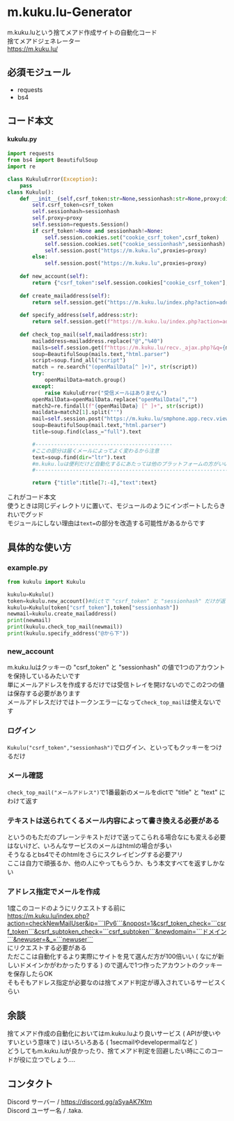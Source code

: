 # m.kuku.lu-Generator
m.kuku.luという捨てメアド作成サイトの自動化コード  
捨てメアドジェネレーター  
https://m.kuku.lu/
## 必須モジュール
- requests
- bs4
## コード本文
#### kukulu.py
```py
import requests
from bs4 import BeautifulSoup
import re

class KukuluError(Exception):
    pass
class Kukulu():
    def __init__(self,csrf_token:str=None,sessionhash:str=None,proxy:dict=None):
        self.csrf_token=csrf_token
        self.sessionhash=sessionhash
        self.proxy=proxy
        self.session=requests.Session()
        if csrf_token!=None and sessionhash!=None:
            self.session.cookies.set("cookie_csrf_token",csrf_token)
            self.session.cookies.set("cookie_sessionhash",sessionhash)
            self.session.post("https://m.kuku.lu",proxies=proxy)
        else:
            self.session.post("https://m.kuku.lu",proxies=proxy)
    
    def new_account(self):
        return {"csrf_token":self.session.cookies["cookie_csrf_token"],"sessionhash":self.session.cookies["cookie_sessionhash"]}
    
    def create_mailaddress(self):
        return self.session.get("https://m.kuku.lu/index.php?action=addMailAddrByAuto&nopost=1&by_system=1",proxies=self.proxy).text[3:]
    
    def specify_address(self,address:str):
        return self.session.get(f"https://m.kuku.lu/index.php?action=addMailAddrByManual&nopost=1&by_system=1&t=1716696234&csrf_token_check={self.csrf_token}&newdomain={address}",proxies=self.proxy).text[3:]
    
    def check_top_mail(self,mailaddress:str):
        mailaddress=mailaddress.replace("@","%40")
        mails=self.session.get(f"https://m.kuku.lu/recv._ajax.php?&q={mailaddress}&&nopost=1&csrf_token_check={self.csrf_token}",proxies=self.proxy)
        soup=BeautifulSoup(mails.text,"html.parser")
        script=soup.find_all("script")
        match = re.search("(openMailData[^ ]+)", str(script))
        try:
            openMailData=match.group()
        except:
            raise KukuluError("受信メールはありません")
        openMailData=openMailData.replace("openMailData(","")
        match2=re.findall(f"{openMailData} [^ ]+", str(script))
        maildata=match2[1].split("'")
        mail=self.session.post("https://m.kuku.lu/smphone.app.recv.view.php",data={"num":maildata[1],"key":maildata[3],"noscroll": "1"},proxies=self.proxy)
        soup=BeautifulSoup(mail.text,"html.parser")
        title=soup.find(class_="full").text

        #--------------------------------------------
        #ここの部分は届くメールによってよく変わるから注意
        text=soup.find(dir="ltr").text
        #m.kuku.luは便利だけど自動化するにあたっては他のプラットフォームの方がいい可能性アリ
        #----------------------------------------------------------------------------

        return {"title":title[7:-4],"text":text}
```
これがコード本文  
使うときは同じディレクトリに置いて、モジュールのようにインポートしたらきれいでグッド  
モジュールにしない理由は```text=```の部分を改造する可能性があるからです  
## 具体的な使い方
### example.py
```py
from kukulu import Kukulu

kukulu=Kukulu()
token=kukulu.new_account()#dictで "csrf_token" と "sessionhash" だけが返ってくる
kukulu=Kukulu(token["csrf_token"],token["sessionhash"])
newmail=kukulu.create_mailaddress()
print(newmail)
print(kukulu.check_top_mail(newmail))
print(kukulu.specify_address("@から下"))
```
### new_account
m.kuku.luはクッキーの "csrf_token" と "sessionhash" の値で1つのアカウントを保持しているみたいです    
単にメールアドレスを作成するだけでは受信トレイを開けないのでこの2つの値は保存する必要があります  
メールアドレスだけではトークンエラーになって```check_top_mail```は使えないです  
### ログイン  
```Kukulu("csrf_token","sessionhash")```でログイン、といってもクッキーをつけるだけ  
### メール確認  
```check_top_mail("メールアドレス")```で1番最新のメールをdictで "title" と "text" にわけて返す  
### テキストは送られてくるメール内容によって書き換える必要がある  
というのもただのプレーンテキストだけで送ってこられる場合なにも変える必要はないけど、いろんなサービスのメールはhtmlの場合が多い  
そうなるとbs4でそのhtmlをさらにスクレイピングする必要アリ  
ここは自力で頑張るか、他の人にやってもらうか、もう本文すべてを返すしかない  
### アドレス指定でメールを作成
1度このコードのようにリクエストする前に  
https://m.kuku.lu/index.php?action=checkNewMailUser&ip=```IPv6```&nopost=1&csrf_token_check=```csrf_token```&csrf_subtoken_check=```csrf_subtoken```&newdomain=```ドメイン```&newuser=&_=```newuser```  
にリクエストする必要がある  
ただここは自動化するより実際にサイトを見て選んだ方が100倍いい ( なにが新しいドメインかがわかったりする ) ので選んで1つ作ったアカウントのクッキーを保存したらOK  
そもそもアドレス指定が必要なのは捨てメアド判定が導入されているサービスくらい  
## 余談
捨てメアド作成の自動化においてはm.kuku.luより良いサービス ( APIが使いやすいという意味で ) はいろいろある ( 1secmailやdevelopermailなど )  
どうしてもm.kuku.luが良かったり、捨てメアド判定を回避したい時にこのコードが役に立つでしょう....
## コンタクト  
Discord サーバー / https://discord.gg/aSyaAK7Ktm  
Discord ユーザー名 / .taka.  
